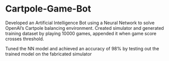 # Cartpole-Game-Bot
Developed an Artificial Intelligence Bot using a Neural Network to solve OpenAI’s Cartpole balancing environment. 
Created simulator and generated training dataset by playing 10000 games, appended it when game score crosses threshold.

Tuned the NN model and achieved an accuracy of 98% by testing out the trained model on the fabricated simulator
